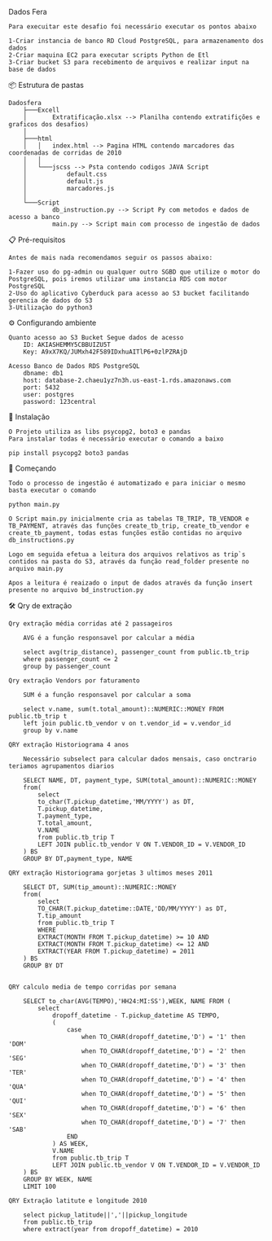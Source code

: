 Dados Fera

    Para execuitar este desafio foi necessário executar os pontos abaixo

    1-Criar instancia de banco RD Cloud PostgreSQL, para armazenamento dos dados
    2-Criar maquina EC2 para executar scripts Python de Etl
    3-Criar bucket S3 para recebimento de arquivos e realizar input na base de dados

📦 Estrutura de pastas
    
    Dadosfera
        ├───Excell
        │       Extratificação.xlsx --> Planilha contendo extratifições e graficos dos desafios)
        │
        ├───html
        │   │   index.html --> Pagina HTML contendo marcadores das coordenadas de corridas de 2010
        │   │
        │   └───jscss --> Psta contendo codigos JAVA Script
        │           default.css
        │           default.js
        │           marcadores.js
        │
        └───Script
                db_instruction.py --> Script Py com metodos e dados de acesso a banco
                main.py --> Script main com processo de ingestão de dados

📋 Pré-requisitos
    
    Antes de mais nada recomendamos seguir os passos abaixo:
    
    1-Fazer uso do pg-admin ou qualquer outro SGBD que utilize o motor do PostgreSQL, pois iremos utilizar uma instancia RDS com motor PostgreSQL 
    2-Uso do aplicativo Cyberduck para acesso ao S3 bucket facilitando gerencia de dados do S3
    3-Utilizaçào do python3

⚙️ Configurando ambiente
    
    Quanto acesso ao S3 Bucket Segue dados de acesso
        ID: AKIASHEMMY5CBBUIZU5T
        Key: A9xX7KQ/JUMxh42F589IDxhuAITlP6+0zlPZRAjD

    Acesso Banco de Dados RDS PostgreSQL
        dbname: db1 
        host: database-2.chaeu1yz7n3h.us-east-1.rds.amazonaws.com
        port: 5432 
        user: postgres 
        password: 123central

🔧 Instalação

    O Projeto utiliza as libs psycopg2, boto3 e pandas
    Para instalar todas é necessário executar o comando a baixo

    pip install psycopg2 boto3 pandas


🚀 Começando
    
    Todo o processo de ingestão é automatizado e para iniciar o mesmo basta executar o comando 
    
    python main.py

    O Script main.py inicialmente cria as tabelas TB_TRIP, TB_VENDOR e TB_PAYMENT, através das funções create_tb_trip, create_tb_vendor e create_tb_payment, todas estas funções estão contidas no arquivo db_instructions.py

    Logo em seguida efetua a leitura dos arquivos relativos as trip`s contidos na pasta do S3, através da função read_folder presente no arquivo main.py

    Apos a leitura é reaizado o input de dados através da função insert presente no arquivo bd_instruction.py

🛠️ Qry de extração

    Qry extração média corridas até 2 passageiros

        AVG é a função responsavel por calcular a média

        select avg(trip_distance), passenger_count from public.tb_trip
        where passenger_count <= 2 
        group by passenger_count

    Qry extração Vendors por faturamento
        
        SUM é a função responsavel por calcular a soma
        
        select v.name, sum(t.total_amount)::NUMERIC::MONEY FROM public.tb_trip t
        left join public.tb_vendor v on t.vendor_id = v.vendor_id
        group by v.name

    QRY extração Historiograma 4 anos

        Necessário subselect para calcular dados mensais, caso onctrario teriamos agrupamentos diarios

        SELECT NAME, DT, payment_type, SUM(total_amount)::NUMERIC::MONEY
        from(
            select 
            to_char(T.pickup_datetime,'MM/YYYY') as DT, 
            T.pickup_datetime,
            T.payment_type, 
            T.total_amount,
            V.NAME
            from public.tb_trip T
            LEFT JOIN public.tb_vendor V ON T.VENDOR_ID = V.VENDOR_ID 
        ) BS
        GROUP BY DT,payment_type, NAME

    QRY extração Historiograma gorjetas 3 ultimos meses 2011

        SELECT DT, SUM(tip_amount)::NUMERIC::MONEY
        from(
            select 
            TO_CHAR(T.pickup_datetime::DATE,'DD/MM/YYYY') as DT, 
            T.tip_amount
            from public.tb_trip T
            WHERE 
            EXTRACT(MONTH FROM T.pickup_datetime) >= 10 AND
            EXTRACT(MONTH FROM T.pickup_datetime) <= 12 AND
            EXTRACT(YEAR FROM T.pickup_datetime) = 2011
        ) BS
        GROUP BY DT


    QRY calculo media de tempo corridas por semana
        
        SELECT to_char(AVG(TEMPO),'HH24:MI:SS'),WEEK, NAME FROM (
            select 
                dropoff_datetime - T.pickup_datetime AS TEMPO,
                (
                    case
                        when TO_CHAR(dropoff_datetime,'D') = '1' then 'DOM'
                        when TO_CHAR(dropoff_datetime,'D') = '2' then 'SEG'
                        when TO_CHAR(dropoff_datetime,'D') = '3' then 'TER'
                        when TO_CHAR(dropoff_datetime,'D') = '4' then 'QUA'
                        when TO_CHAR(dropoff_datetime,'D') = '5' then 'QUI'
                        when TO_CHAR(dropoff_datetime,'D') = '6' then 'SEX'
                        when TO_CHAR(dropoff_datetime,'D') = '7' then 'SAB'
                    END
                ) AS WEEK,
                V.NAME
                from public.tb_trip T
                LEFT JOIN public.tb_vendor V ON T.VENDOR_ID = V.VENDOR_ID 
        ) BS
        GROUP BY WEEK, NAME 
        LIMIT 100

    QRY Extração latitute e longitude 2010

        select pickup_latitude||','||pickup_longitude
        from public.tb_trip
        where extract(year from dropoff_datetime) = 2010